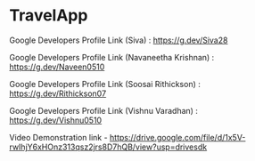 # TravelApp

Google Developers Profile Link (Siva) : https://g.dev/Siva28

Google Developers Profile Link (Navaneetha Krishnan) : https://g.dev/Naveen0510

Google Developers Profile Link (Soosai Rithickson) : https://g.dev/Rithickson07

Google Developers Profile Link (Vishnu Varadhan) : https://g.dev/Vishnu0510

Video Demonstration link - https://drive.google.com/file/d/1x5V-rwIhjY6xHOnz313qsz2jrs8D7hQB/view?usp=drivesdk
